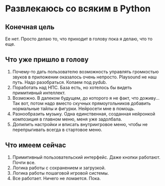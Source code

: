 # Развлекаюсь со всяким в Python

## Конечная цель
Ее нет. Просто делаю то, что приходит в голову пока я делаю, что то еще.

## Что уже пришло в голову
1. Почему-то дать пользователю возможность управлять громкостью звуков в приложении оказалось очень непросто. Рlaysound не наш путь. Надо разобраться. Копаем под pydub.
2. Поработать над НПС. База есть, но хотелось бы видеть примитивный интеллект.
3. Возможно. В далеком будущем, до которого я не факт, что доживу... Так вот, потом надо вместо скучных прямоугольников добавить нормальные тайлы и фигурки. Нейросети мне в помощь.
4. Разнообразить музыку. Одна единственная, созданная нейронкой композиция в главном меню, меня уже задолбала.
5. Допилить настройки и вписать внутриигровое меню, чтобы не перепрыгивать всегда в стартовое меню.
## Что имеем сейчас
1. Примитивный пользовательский интерфейс. Даже кнопки работают. Почти все.
2. Логика работы с сохранением и загрузкой.
3. Логика работы пошаговой игровой системы.
4. Все работает. Ничего не ломается. Пока.


